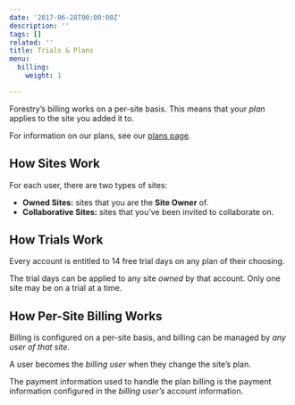 ```yaml
---
date: '2017-06-28T00:00:00Z'
description: ''
tags: []
related: ''
title: Trials & Plans
menu:
  billing:
    weight: 1

---
```

Forestry’s billing works on a per-site basis. This means that your *plan* applies to the site you added it to.

For information on our plans, see our [plans page][1].

## How Sites Work
For each user, there are two types of sites:

- **Owned Sites:** sites that you are the **Site Owner** of.
- **Collaborative Sites:** sites that you’ve been invited to collaborate on.

## How Trials Work
Every account is entitled to 14 free trial days on any plan of their choosing.

The trial days can be applied to any site *owned* by that account. Only one site may be on a trial at a time.

## How Per-Site Billing Works
Billing is configured on a per-site basis, and billing can be managed by *any user of that site*.

A user becomes the *billing user* when they change the site’s plan.

The payment information used to handle the plan billing is the payment information configured in the *billing user’s* account information.

[1]: https://forestry.io/plans/

